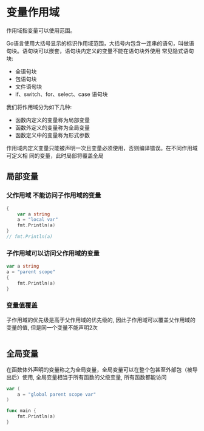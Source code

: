 # 变量作用域

作用域指变量可以使用范围。

Go语言使用大括号显示的标识作用域范围，大括号内包含一连串的语句，叫做语句块。语句块可以嵌套，语句块内定义的变量不能在语句块外使用
常见隐式语句块:

+ 全语句块
+ 包语句块
+ 文件语句块
+ if、switch、for、select、case 语句块

我们将作用域分为如下几种:

+ 函数内定义的变量称为局部变量
+ 函数外定义的变量称为全局变量
+ 函数定义中的变量称为形式参数

作用域内定义变量只能被声明一次且变量必须使用，否则编译错误。在不同作用域可定义相
同的变量，此时局部将覆盖全局

## 局部变量

### 父作用域 不能访问子作用域的变量

```go
{
    var a string
    a = "local var"
    fmt.Println(a)
}
// fmt.Println(a)
```

### 子作用域可以访问父作用域的变量

```go
var a string
a = "parent scope"
{
    fmt.Println(a)
}
```

### 变量值覆盖

子作用域的优先级是高于父作用域的优先级的, 因此子作用域可以覆盖父作用域的变量的值, 但是同一个变量不能声明2次

```go
```

## 全局变量

在函数体外声明的变量称之为全局变量，全局变量可以在整个包甚至外部包（被导出后）使用, 全局变量相当于所有函数的父级变量, 所有函数都能访问

```go
var (
    a = "global parent scope var"
)

func main {
    fmt.Println(a)
}
```

## 